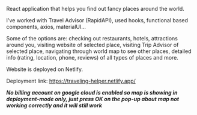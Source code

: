React application that helps you find out fancy places around the world.

I've worked with Travel Advisor (RapidAPI), used hooks, functional based components, axios, materialUI...

Some of the options are: checking out restaurants, hotels, attractions around you, visiting website of selected place, visiting Trip Advisor of selected place, navigating through world map to see other places, detailed info (rating, location, phone, reviews) of all types of places and more.

Website is deployed on Netlify.

Deployment link: https://traveling-helper.netlify.app/

***No billing account on google cloud is enabled so map is showing in deployment-mode only, just press OK on the pop-up about map not working correctly and it will still work***
